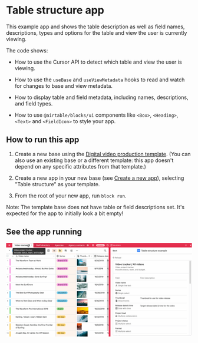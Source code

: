 # Table structure app

This example app and shows the table description as well as field names, descriptions, types and
options for the table and view the user is currently viewing.

The code shows:

-   How to use the Cursor API to detect which table and view the user is viewing.

-   How to use the `useBase` and `useViewMetadata` hooks to read and watch for changes to base and
    view metadata.

-   How to display table and field metadata, including names, descriptions, and field types.

-   How to use `@airtable/blocks/ui` components like `<Box>`, `<Heading>`, `<Text>` and
    `<FieldIcon>` to style your app.

## How to run this app

1. Create a new base using the
   [Digital video production template](https://airtable.com/templates/content-production/expKOGNEdcF0gmFW3/digital-video-production).
   (You can also use an existing base or a different template: this app doesn't depend on any
   specific attributes from that template.)

2. Create a new app in your new base (see
   [Create a new app](https://airtable.com/developers/blocks/guides/hello-world-tutorial#create-a-new-app)),
   selecting "Table structure" as your template.

3. From the root of your new app, run `block run`.

Note: The template base does not have table or field descriptions set. It's expected for the app to
initially look a bit empty!

## See the app running

![App that shows information about the selected table and its fields](media/block.gif)
